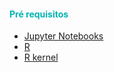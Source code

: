 
#### <span style="color:#00b3b3">Pré requisitos</span>

- [Jupyter Notebooks]
- [R]
- [R kernel]

[Jupyter Notebooks]:<https://jupyter.org/>
[R]:<https://www.r-project.org/>
[R kernel]:<https://irkernel.github.io/>
